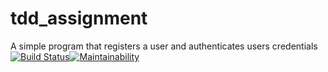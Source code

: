 # tdd_assignment
A simple program that registers a user and authenticates users credentials
[![Build Status](https://travis-ci.org/lubwamabenja/tdd_assignment.svg?branch=master)](https://travis-ci.org/lubwamabenja/tdd_assignment)[![Maintainability](https://api.codeclimate.com/v1/badges/7c7e6d2ef08af8bc6b0e/maintainability)](https://codeclimate.com/github/lubwamabenja/tdd_assignment/maintainability)
